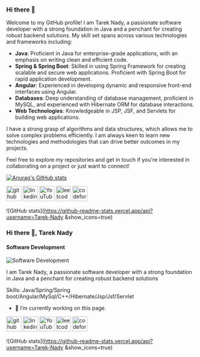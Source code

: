 ### Hi there 👋
Welcome to my GitHub profile! I am Tarek Nady, a passionate software developer with a strong foundation in Java and a penchant for creating robust backend solutions. My skill set spans across various technologies and frameworks including:

- **Java**: Proficient in Java for enterprise-grade applications, with an emphasis on writing clean and efficient code.
- **Spring & Spring Boot**: Skilled in using Spring Framework for creating scalable and secure web applications. Proficient with Spring Boot for rapid application development.
- **Angular**: Experienced in developing dynamic and responsive front-end interfaces using Angular.
- **Databases**: Deep understanding of database management, proficient in MySQL, and experienced with Hibernate ORM for database interactions.
- **Web Technologies**: Knowledgeable in JSP, JSF, and Servlets for building web applications.

I have a strong grasp of algorithms and data structures, which allows me to solve complex problems efficiently. I am always keen to learn new technologies and methodologies that can drive better outcomes in my projects.

Feel free to explore my repositories and get in touch if you're interested in collaborating on a project or just want to connect!
 

[![Anurag's GitHub stats](https://github-readme-stats.vercel.app/api?username=Tarek-Nady)](https://github.com/anuraghazra/github-readme-stats)

[<img src='https://cdn.jsdelivr.net/npm/simple-icons@3.0.1/icons/github.svg' alt='github' height='40'>](https://github.com/ )  [<img src='https://cdn.jsdelivr.net/npm/simple-icons@3.0.1/icons/linkedin.svg' alt='linkedin' height='40'>](https://www.linkedin.com/in/https://www.linkedin.com/in/tarek-nady-447aa3158//)  [<img src='https://cdn.jsdelivr.net/npm/simple-icons@3.0.1/icons/youtube.svg' alt='YouTube' height='40'>](https://www.youtube.com/channel/https://www.youtube.com/channel/UC1qm8WHiMq_WDLFWZd0EJ4g)  [<img src='https://cdn.jsdelivr.net/npm/simple-icons@3.0.1/icons/leetcode.svg' alt='leetcode' height='40'>](https://leetcode.com/tarek7889/)  [<img src='https://cdn.jsdelivr.net/npm/simple-icons@3.0.1/icons/codeforces.svg' alt='codeforces' height='40'>](https://codeforces.com/profile/T_Nady)  

![GitHub stats](https://github-readme-stats.vercel.app/api?username=Tarek-Nady &show_icons=true)  



### Hi there 👋,  Tarek Nady
####  Software Development
![ Software Development]( )

I am Tarek Nady, a passionate software developer with a strong foundation in Java and a penchant for creating robust backend solutions

Skills:  Java/Spring/Spring boot/Angular/MySql/C++/Hibernate/Jsp/Jsf/Servlet

- 🔭 I’m currently working on this page. 


[<img src='https://cdn.jsdelivr.net/npm/simple-icons@3.0.1/icons/github.svg' alt='github' height='40'>](https://github.com/ )  [<img src='https://cdn.jsdelivr.net/npm/simple-icons@3.0.1/icons/linkedin.svg' alt='linkedin' height='40'>](https://www.linkedin.com/in/https://www.linkedin.com/in/tarek-nady-447aa3158//)  [<img src='https://cdn.jsdelivr.net/npm/simple-icons@3.0.1/icons/youtube.svg' alt='YouTube' height='40'>](https://www.youtube.com/channel/https://www.youtube.com/channel/UC1qm8WHiMq_WDLFWZd0EJ4g)  [<img src='https://cdn.jsdelivr.net/npm/simple-icons@3.0.1/icons/leetcode.svg' alt='leetcode' height='40'>](https://leetcode.com/tarek7889/)  [<img src='https://cdn.jsdelivr.net/npm/simple-icons@3.0.1/icons/codeforces.svg' alt='codeforces' height='40'>](https://codeforces.com/profile/T_Nady)  

![GitHub stats](https://github-readme-stats.vercel.app/api?username=Tarek-Nady &show_icons=true)  

